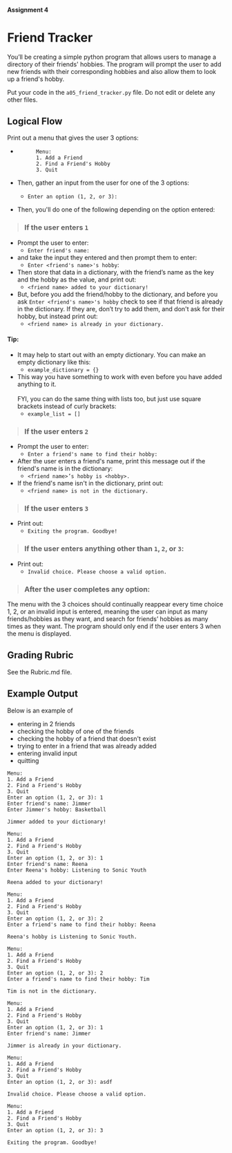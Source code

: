 #### Assignment 4
# Friend Tracker
You’ll be creating a simple python program that allows users to manage a directory of their friends' hobbies. The program will prompt the user to add new friends with their corresponding hobbies and also allow them to look up a friend's hobby.

Put your code in the `a05_friend_tracker.py` file. Do not edit or delete any other files.

## Logical Flow
Print out a menu that gives the user 3 options:
- ```
        Menu:
        1. Add a Friend
        2. Find a Friend's Hobby
        3. Quit
    ```
- Then, gather an input from the user for one of the 3 options:
    - `Enter an option (1, 2, or 3): `
    
- Then, you'll do one of the following depending on the option entered:

> ### If the user enters `1`

- Prompt the user to enter:
    - `Enter friend's name: `
- and take the input they entered and then prompt them to enter:
    - `Enter <friend's name>'s hobby`: 
- Then store that data in a dictionary, with the friend’s name as the key and the hobby as the value, and print out:
    - `<friend name> added to your dictionary!`
- But, before you add the friend/hobby to the dictionary, and before you ask `Enter <friend's name>'s hobby` check to see if that friend is already in the dictionary. If they are, don’t try to add them, and don't ask for their hobby, but instead print out:
    - `<friend name> is already in your dictionary.`

#### Tip:
- It may help to start out with an empty dictionary. You can make an empty dictionary like this:
  - `example_dictionary = {}`
- This way you have something to work with even before you have added anything to it. <br><br>FYI, you can do the same thing with lists too, but just use square brackets instead of curly brackets:
  - `example_list = []`


> ### If the user enters `2`
- Prompt the user to enter:
    - `Enter a friend's name to find their hobby: `
- After the user enters a friend's name, print this message out if the friend's name is in the dictionary:
    - `<friend name>’s hobby is <hobby>.`
- If the friend's name isn't in the dictionary, print out:
    - `<friend name> is not in the dictionary.` 

> ### If the user enters `3`
- Print out:
    - `Exiting the program. Goodbye!`

> ### If the user enters anything other than `1`, `2`, or `3`:

- Print out:
    - `Invalid choice. Please choose a valid option.`

> ### After the user completes any option:
The menu with the 3 choices should continually reappear every time choice 1, 2, or an invalid input is entered, meaning the user can input as many friends/hobbies as they want, and search for friends’ hobbies as many times as they want. The program should only end if the user enters 3 when the menu is displayed.

## Grading Rubric
See the Rubric.md file.

## Example Output
Below is an example of
- entering in 2 friends
- checking the hobby of one of the friends
- checking the hobby of a friend that doesn't exist
- trying to enter in a friend that was already added
- entering invalid input
- quitting

```
Menu:
1. Add a Friend
2. Find a Friend's Hobby
3. Quit
Enter an option (1, 2, or 3): 1
Enter friend's name: Jimmer
Enter Jimmer's hobby: Basketball

Jimmer added to your dictionary!

Menu:
1. Add a Friend
2. Find a Friend's Hobby
3. Quit
Enter an option (1, 2, or 3): 1
Enter friend's name: Reena
Enter Reena's hobby: Listening to Sonic Youth

Reena added to your dictionary!

Menu:
1. Add a Friend
2. Find a Friend's Hobby
3. Quit
Enter an option (1, 2, or 3): 2
Enter a friend's name to find their hobby: Reena

Reena's hobby is Listening to Sonic Youth.

Menu:
1. Add a Friend
2. Find a Friend's Hobby
3. Quit
Enter an option (1, 2, or 3): 2
Enter a friend's name to find their hobby: Tim

Tim is not in the dictionary.

Menu:
1. Add a Friend
2. Find a Friend's Hobby
3. Quit
Enter an option (1, 2, or 3): 1
Enter friend's name: Jimmer

Jimmer is already in your dictionary.

Menu:
1. Add a Friend
2. Find a Friend's Hobby
3. Quit
Enter an option (1, 2, or 3): asdf

Invalid choice. Please choose a valid option.

Menu:
1. Add a Friend
2. Find a Friend's Hobby
3. Quit
Enter an option (1, 2, or 3): 3

Exiting the program. Goodbye!
```
